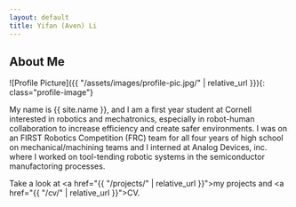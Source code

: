 ```yaml
---
layout: default
title: Yifan (Aven) Li
---
```


## About Me


![Profile Picture]({{ "/assets/images/profile-pic.jpg/" | relative_url }}){: class="profile-image"}

 
My name is {{ site.name }}, and I am a first year student at Cornell interested in robotics and mechatronics, especially in robot-human collaboration to increase efficiency and create safer environments. I was on an FIRST Robotics Competition (FRC) team for all four years of high school on mechanical/machining teams and I interned at Analog Devices, inc. where I worked on tool-tending robotic systems in the semiconductor manufactoring processes. 

Take a look at <a href="{{ "/projects/" | relative_url }}">my projects</a> and <a href="{{ "/cv/" | relative_url }}">CV</a>.
